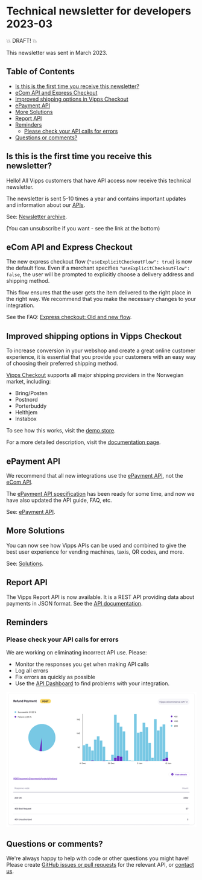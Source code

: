 <!-- START_METADATA
---
title: 2023-02
sidebar_label: Technical newsletter for developers 2023-03
sidebar_position: 66
pagination_next: null
pagination_prev: null
draft: true
---
END_METADATA -->

# Technical newsletter for developers 2023-03

💥 DRAFT! 💥

This newsletter was sent in March 2023.

<!-- START_COMMENT -->

## Table of Contents

* [Is this is the first time you receive this newsletter?](#is-this-is-the-first-time-you-receive-this-newsletter)
* [eCom API and Express Checkout](#ecom-api-and-express-checkout)
* [Improved shipping options in Vipps Checkout](#improved-shipping-options-in-vipps-checkout)
* [ePayment API](#epayment-api)
* [More Solutions](#more-solutions)
* [Report API](#report-api)
* [Reminders](#reminders)
  * [Please check your API calls for errors](#please-check-your-api-calls-for-errors)
* [Questions or comments?](#questions-or-comments)

<!-- END_COMMENT -->

## Is this is the first time you receive this newsletter?

Hello! All Vipps customers that have API access now receive this technical
newsletter.

The newsletter is sent 5-10 times a year and contains important updates and
information about our [APIs](https://vippsas.github.io/vipps-developer-docs/docs/APIs).

See: [Newsletter archive](https://vippsas.github.io/vipps-developer-docs/docs/vipps-developers/newsletters).

(You can unsubscribe if you want - see the link at the bottom)

## eCom API and Express Checkout

The new express checkout flow (`"useExplicitCheckoutFlow": true`) is now the default
flow. Even if a merchant specifies `"useExplicitCheckoutFlow": false`,
the user will be prompted to explicitly choose a delivery address and shipping method.

This flow ensures that the user gets the item delivered to the right place in the right way.
We recommend that you make the necessary changes to your integration.

See the FAQ:
[Express checkout: Old and new flow](https://vippsas.github.io/vipps-developer-docs/docs/APIs/ecom-api/vipps-ecom-api-faq#express-checkout-old-and-new-flow).

## Improved shipping options in Vipps Checkout

To increase conversion in your webshop and create a great online customer experience, it is essential that you provide your customers with an easy way of choosing their preferred shipping method.

[Vipps Checkout](https://vippsas.github.io/vipps-developer-docs/docs/APIs/checkout-api) supports all major shipping providers in the Norwegian market, including:

* Bring/Posten
* Postnord
* Porterbuddy
* Helthjem
* Instabox

To see how this works, visit the [demo store](https://demo.vipps.no/vipps-checkout-1/full).

For a more detailed description, visit the [documentation page](https://vippsas.github.io/vipps-developer-docs/docs/APIs/checkout-api/vipps-checkout-how-it-works-shipping).

## ePayment API

We recommend that all new integrations use the
[ePayment API](https://vippsas.github.io/vipps-developer-docs/docs/APIs/epayment-api), not the
[eCom API](https://vippsas.github.io/vipps-developer-docs/docs/APIs/ecom-api).

The
[ePayment API specification](https://vippsas.github.io/vipps-developer-docs/api/epayment)
has been ready for some time, and now
we have also updated the API guide, FAQ, etc.

See: [ePayment API](https://vippsas.github.io/vipps-developer-docs/docs/APIs/epayment-api).

## More Solutions

You can now see how Vipps APIs can be used and combined to give the best
user experience for vending machines, taxis, QR codes, and more.

See: [Solutions](https://vippsas.github.io/vipps-developer-docs/docs/vipps-solutions).

## Report API

The Vipps Report API is now available. It is a REST API providing data about
payments in JSON format. See the
[API documentation](https://vippsas.github.io/vipps-developer-docs/docs/APIs/report-api).

## Reminders

### Please check your API calls for errors

We are working on eliminating incorrect API use. Please:

* Monitor the responses you get when making API calls
* Log all errors
* Fix errors as quickly as possible
* Use the
  [API Dashboard](../developer-resources/api-dashboard.md)
  to find problems with your integration.

![API Dashboard example](images/2021-02-api-dashboard-example.png)

## Questions or comments?

We're always happy to help with code or other questions you might have!
Please create [GitHub issues or pull requests](https://github.com/vippsas)
for the relevant API,
or [contact us](https://vippsas.github.io/vipps-developer-docs/docs/vipps-developers/contact).
